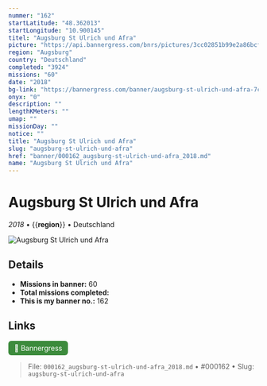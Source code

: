 ```yaml
---
nummer: "162"
startLatitude: "48.362013"
startLongitude: "10.900145"
titel: "Augsburg St Ulrich und Afra"
picture: "https://api.bannergress.com/bnrs/pictures/3cc02851b99e2a86bcf406a7e6bc63bd"
region: "Augsburg"
country: "Deutschland"
completed: "3924"
missions: "60"
date: "2018"
bg-link: "https://bannergress.com/banner/augsburg-st-ulrich-und-afra-7c19"
onyx: "0"
description: ""
lengthKMeters: ""
umap: ""
missionDay: ""
notice: ""
title: "Augsburg St Ulrich und Afra"
slug: "augsburg-st-ulrich-und-afra"
href: "banner/000162_augsburg-st-ulrich-und-afra_2018.md"
name: "Augsburg St Ulrich und Afra"
---
```

# Augsburg St Ulrich und Afra

*2018* • {{__region__}} • Deutschland

![Augsburg St Ulrich und Afra](https://api.bannergress.com/bnrs/pictures/3cc02851b99e2a86bcf406a7e6bc63bd)



## Details

- **Missions in banner:** 60
- **Total missions completed:** 
- **This is my banner no.:** 162





## Links
<a href="https://bannergress.com/banner/augsburg-st-ulrich-und-afra-7c19" target="_blank" style="display:inline-block;margin-right:8px;padding:6px 12px;background:#3c8b3c;color:#fff;text-decoration:none;border-radius:6px;">🔗 Bannergress</a>



> File: `000162_augsburg-st-ulrich-und-afra_2018.md` • #000162 • Slug: `augsburg-st-ulrich-und-afra`
